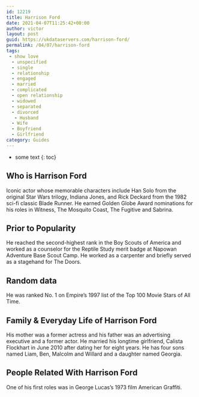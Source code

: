 ```yaml
---
id: 12219
title: Harrison Ford
date: 2021-04-07T11:25:42+00:00
author: victor
layout: post
guid: https://ukdataservers.com/harrison-ford/
permalink: /04/07/harrison-ford
tags:
 - show love
  - unspecified
  - single
  - relationship
  - engaged
  - married
  - complicated
  - open relationship
  - widowed
  - separated
  - divorced
   - Husband
  - Wife
  - Boyfriend
  - Girlfriend
category: Guides
---
```


* some text
{: toc}


## Who is Harrison Ford



Iconic actor whose memorable characters include Han Solo from the original Star Wars trilogy, Indiana Jones, and Rick Deckard from the 1982 sci-fi classic Blade Runner. He earned Golden Globe Award nominations for his roles in Witness, The Mosquito Coast, The Fugitive and Sabrina.

                
                
                
## Prior to Popularity



He reached the second-highest rank in the Boy Scouts of America and worked as a counselor for the Reptile Study merit badge at Napowan Adventure Base Scout Camp. He worked as a carpenter and briefly served as a stagehand for The Doors.

                
                
                
## Random data



He was ranked No. 1 on Empire&#8217;s 1997 list of the Top 100 Movie Stars of All Time.

                
                
                
## Family & Everyday Life of Harrison Ford



His mother was a former actress and his father was an advertising executive and a former actor. He married his longtime girlfriend, Calista Flockhart in June 2010 after dating her for eight years. He has four sons named Liam, Ben, Malcolm and Willard and a daughter named Georgia.

                
                
                
## People Related With Harrison Ford



One of his first roles was in George Lucas&#8217;s 1973 film American Graffiti.

                
              
            
          
          
          